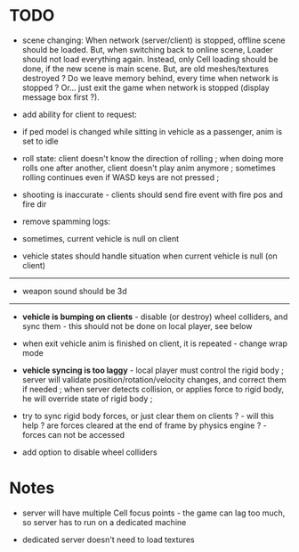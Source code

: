 

# TODO

- scene changing: When network (server/client) is stopped, offline scene should be loaded. But, when switching back to online scene, Loader should not load everything again. Instead, only Cell loading should be done, if the new scene is main scene. But, are old meshes/textures destroyed ? Do we leave memory behind, every time when network is stopped ? Or... just exit the game when network is stopped (display message box first ?).

- add ability for client to request: 

- if ped model is changed while sitting in vehicle as a passenger, anim is set to idle

- roll state: client doesn't know the direction of rolling ; when doing more rolls one after another, client doesn't play anim anymore ; sometimes rolling continues even if WASD keys are not pressed ;

- shooting is inaccurate - clients should send fire event with fire pos and fire dir

- remove spamming logs: 

- sometimes, current vehicle is null on client

- vehicle states should handle situation when current vehicle is null (on client)

***

- weapon sound should be 3d

***

- **vehicle is bumping on clients** - disable (or destroy) wheel colliders, and sync them - this should not be done on local player, see below

- when exit vehicle anim is finished on client, it is repeated - change wrap mode

- **vehicle syncing is too laggy** - local player must control the rigid body ; server will validate position/rotation/velocity changes, and correct them if needed ; when server detects collision, or applies force to rigid body, he will override state of rigid body ;

- try to sync rigid body forces, or just clear them on clients ? - will this help ? are forces cleared at the end of frame by physics engine ? - forces can not be accessed

- add option to disable wheel colliders




# Notes

- server will have multiple Cell focus points - the game can lag too much, so server has to run on a dedicated machine

- dedicated server doesn't need to load textures



